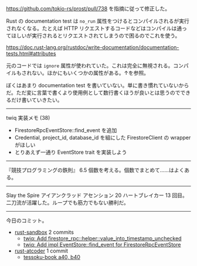 <https://github.com/tokio-rs/prost/pull/738> を指摘に従って修正した。

Rust の documentation test は `no_run` 属性をつけるとコンパイルされるが実行されなくなる。たとえば HTTP リクエストするコードなどはコンパイルは通ってほしいが実行されるとリクエストされてしまうので困るのでこれを使う。

<https://doc.rust-lang.org/rustdoc/write-documentation/documentation-tests.html#attributes>

元のコードでは `ignore` 属性が使われていた。これは完全に無視される。コンパイルもされない。ほかにもいくつかの属性がある。↑を参照。

ぼくはあまり documentation test を書いていない。単に書き慣れていないからだ。ただ変に言葉で書くより使用例として数行書くほうが良いとは思うのでできるだけ書いていきたい。

---

twiq 実装メモ (38)

- FirestoreRpcEventStore::find_event を追加
- Credential, project_id, database_id を組にした FirestoreClient の wrapper がほしい
- とりあえず一通り EventStore trait を実装しよう

---

『競技プログラミングの鉄則』 6.5 個数を考える。個数でまとめて……はよくある。

---

Slay the Spire アイアンクラッド アセンション 20 ハートブレイカー 13 回目。二刀流が活躍した。ループでも筋力でもない勝利だ。

---

今日のコミット。

- [rust-sandbox](https://github.com/bouzuya/rust-sandbox) 2 commits
  - [twiq: Add firestore_rpc::helper::value_into_timestamp_unchecked](https://github.com/bouzuya/rust-sandbox/commit/58fd8924b19404be308606921a2550b06dcbc5a6)
  - [twiq: Add impl EventStore::find_event for FirestoreRpcEventStore](https://github.com/bouzuya/rust-sandbox/commit/98088e3a72ff979a1916ac63667972378fad308b)
- [rust-atcoder](https://github.com/bouzuya/rust-atcoder) 1 commit
  - [tessoku-book a40, b40](https://github.com/bouzuya/rust-atcoder/commit/d45ce8c3766ec4c8d4b204ef42f33f53f5c74713)

